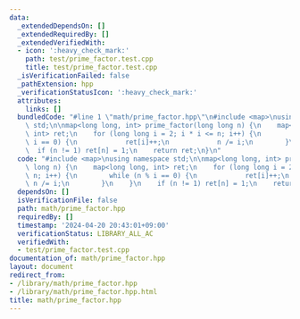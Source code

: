 ```yaml
---
data:
  _extendedDependsOn: []
  _extendedRequiredBy: []
  _extendedVerifiedWith:
  - icon: ':heavy_check_mark:'
    path: test/prime_factor.test.cpp
    title: test/prime_factor.test.cpp
  _isVerificationFailed: false
  _pathExtension: hpp
  _verificationStatusIcon: ':heavy_check_mark:'
  attributes:
    links: []
  bundledCode: "#line 1 \"math/prime_factor.hpp\"\n#include <map>\nusing namespace\
    \ std;\n\nmap<long long, int> prime_factor(long long n) {\n    map<long long,\
    \ int> ret;\n    for (long long i = 2; i * i <= n; i++) {\n        while (n %\
    \ i == 0) {\n            ret[i]++;\n            n /= i;\n        }\n    }\n  \
    \  if (n != 1) ret[n] = 1;\n    return ret;\n}\n"
  code: "#include <map>\nusing namespace std;\n\nmap<long long, int> prime_factor(long\
    \ long n) {\n    map<long long, int> ret;\n    for (long long i = 2; i * i <=\
    \ n; i++) {\n        while (n % i == 0) {\n            ret[i]++;\n           \
    \ n /= i;\n        }\n    }\n    if (n != 1) ret[n] = 1;\n    return ret;\n}"
  dependsOn: []
  isVerificationFile: false
  path: math/prime_factor.hpp
  requiredBy: []
  timestamp: '2024-04-20 20:43:01+09:00'
  verificationStatus: LIBRARY_ALL_AC
  verifiedWith:
  - test/prime_factor.test.cpp
documentation_of: math/prime_factor.hpp
layout: document
redirect_from:
- /library/math/prime_factor.hpp
- /library/math/prime_factor.hpp.html
title: math/prime_factor.hpp
---
```

